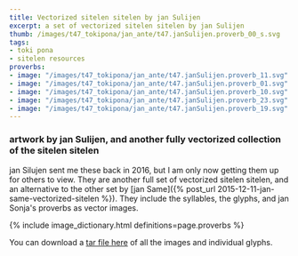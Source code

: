 ```yaml
---
title: Vectorized sitelen sitelen by jan Sulijen
excerpt: a set of vectorized sitelen sitelen by jan Sulijen
thumb: /images/t47_tokipona/jan_ante/t47.janSulijen.proverb_00_s.svg
tags:
- toki pona
- sitelen resources
proverbs:
- image: "/images/t47_tokipona/jan_ante/t47.janSulijen.proverb_11.svg"
- image: "/images/t47_tokipona/jan_ante/t47.janSulijen.proverb_01.svg"
- image: "/images/t47_tokipona/jan_ante/t47.janSulijen.proverb_10.svg"
- image: "/images/t47_tokipona/jan_ante/t47.janSulijen.proverb_23.svg"
- image: "/images/t47_tokipona/jan_ante/t47.janSulijen.proverb_19.svg"
---
```



### artwork by jan Sulijen, and another fully vectorized collection of the sitelen sitelen

jan Silujen sent me these back in 2016, but I am only now getting them up for others to view.  They are another full set of vectorized sitelen sitelen, and an alternative to the other set by [jan Same]({% post_url 2015-12-11-jan-same-vectorized-sitelen %}). They include the syllables, the glyphs, and jan Sonja's proverbs as vector images.

{% include image_dictionary.html definitions=page.proverbs %}

You can download a [tar file here](/images/t47_tokipona/jan_ante/t47.janSulijen.tar) of all the images and individual glyphs.



